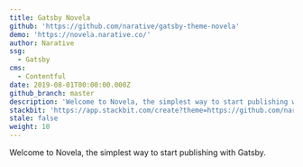 ```yaml
---
title: Gatsby Novela
github: 'https://github.com/narative/gatsby-theme-novela'
demo: 'https://novela.narative.co/'
author: Narative
ssg:
  - Gatsby
cms:
  - Contentful
date: 2019-08-01T00:00:00.000Z
github_branch: master
description: 'Welcome to Novela, the simplest way to start publishing with Gatsby.'
stackbit: 'https://app.stackbit.com/create?theme=https://github.com/narative/gatsby-theme-novela'
stale: false
weight: 10
---
```


Welcome to Novela, the simplest way to start publishing with Gatsby. 
